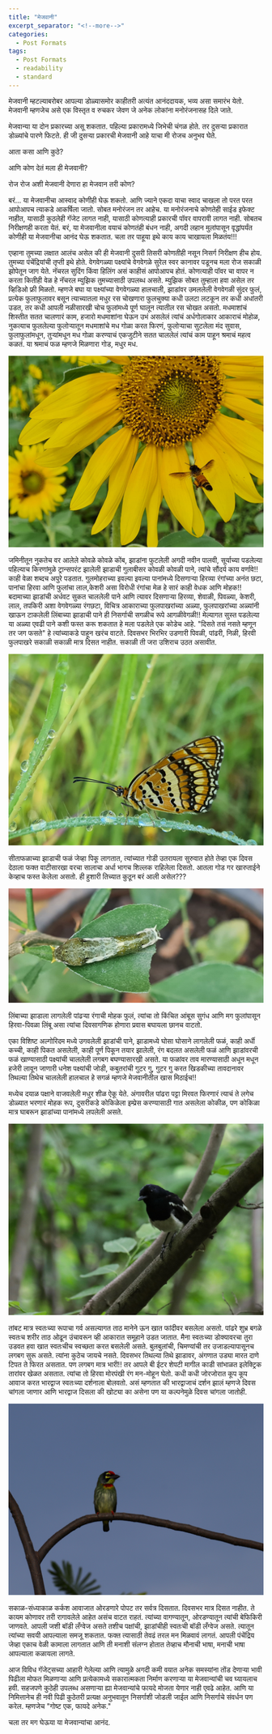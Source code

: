 ```yaml
---
title: "मेजवानी"
excerpt_separator: "<!--more-->"
categories:
  - Post Formats
tags:
  - Post Formats
  - readability
  - standard
---
```


मेजवानी म्हटल्याबरोबर आपल्या डोळ्यासमोर काहीतरी अत्यंत आनंददायक, भव्य असा समारंभ येतो. मेजवानी म्हणजेच असे एक विस्तृत व रुचकर जेवण जे अनेक लोकांना मनोरंजनासह दिले जाते.

मेजवान्या या दोन प्रकारच्या असू शकतात. पहिल्या प्रकारामध्ये जिभेची चंगळ होते. तर दुसऱ्या प्रकारात डोळ्यांचे पारणे फिटते. ही जी दुसऱ्या प्रकारची मेजवानी आहे याचा मी रोजच अनुभव घेते.

आता कसा आणि कुठे?

आणि कोण देतं मला ही मेजवानी?

रोज रोज अशी मेजवानी देणारा हा मेजवान तरी कोण?

बरं... या मेजवानीचा आस्वाद कोणीही घेऊ शकतो. आणि ज्याने एकदा याचा स्वाद चाखला तो परत परत आपोआपच त्याकडे आकर्षिला जातो. सोबत मनोरंजन तर आहेच. या मनोरंजनाचे कोणतेही साईड इफेक्ट नाहीत, यासाठी कुठलेही गॅजेट लागत नाही, यासाठी कोणत्याही प्रकारची पॉवर वापरावी लागत नाही. सोबतच निरीक्षणही करता येतं. बरं, या मेजवानीला वयाचं कोणतंही बंधन नाही, अगदी लहान मुलांपासून वृद्धांपर्यंत कोणीही या मेजवानीचा आनंद घेऊ शकतात. चला तर पाहूया इथे काय काय चाखायला मिळतंय!!!

एव्हाना तुमच्या लक्षात आलंच असेल की ही मेजवानी दुसरी तिसरी कोणतीही नसून निसर्ग निरीक्षण हीच होय. तुमच्या पंचेंद्रियांची तृप्ती इथे होते. वेगवेगळ्या पक्ष्यांचे वेगवेगळे सुरेल स्वर कानावर पडूनच मला रोज सकाळी झोपेतून जाग येते. नॅचरल सुदिंग किंवा हिलिंग असं काहीसं आपोआपच होतं. कोणत्याही पॉवर चा वापर न करता कितीही वेळ हे नॅचरल म्युझिक तुमच्यासाठी उपलब्ध असते. म्युझिक सोबत तुम्हाला हवा असेल तर व्हिडिओ फ्री मिळतो. म्हणजे बघा या पक्ष्यांच्या वेगवेगळ्या हालचाली, झाडांवर उमललेली वेगवेगळी सुंदर फुलं, प्रत्येक फुलाफुलावर बसून त्याच्यातला मधुर रस चोखणारा फुलचुक्या कधी उलटा लटकून तर कधी अधांतरी उडत, तर कधी आपली नळीसारखी चोच फुलांमध्ये पूर्ण घालून त्यातील रस चोखत असतो. मधमाशांचं शिस्तीत सतत चालणारं काम, हजारो मधमाशांना घेऊन उभं असलेलं त्यांचं अर्धगोलाकार आकाराचं मोहोळ, नुकत्याच फुललेल्या फुलोऱ्यातून मधमाशांचे मध गोळा करत फिरणं, फुलोऱ्याचा सुटलेला मंद सुवास, फुलाफुलांमधून, तुऱ्यांमधून मध गोळा करण्याचं एकजुटीने सतत चाललेलं त्यांचं काम पाहून श्रमाचं महत्व कळतं. या श्रमाचं फळ म्हणजे मिळणारा गोड, मधुर मध.

![Bees](/assets/images/mejwani/bee_on_sunflower.jpg)

जमिनीतून नुकतेच वर आलेले कोवळे कोवळे कोंब, झाडांना फुटलेली अगदी नवीन पालवी, सूर्याच्या पडलेल्या पहिल्याच किरणांमुळे ट्रान्सपरंट झालेली झाडाची गुलाबीसर कोवळी कोवळी पाने, त्यांचे सौंदर्य काय वर्णावे!! काही वेळा शब्दच अपुरे पडतात. गुलमोहराच्या इवल्या इवल्या पानांमध्ये दिसणाऱ्या हिरव्या रंगांच्या अनंत छटा, पानांचा हिरवा आणि फुलांचा लाल,केशरी असा विरोधी रंगांचा मेळ हे सारं काही वेधक आणि मोहक!! बदामाच्या झाडांची अर्धवट सुकत चाललेली पाने आणि त्यावर दिसणाऱ्या हिरव्या, शेवाळी, पिवळ्या, केशरी, लाल, तपकिरी अशा वेगवेगळ्या रंगछटा, विचित्र आकाराच्या फुलपाखरांच्या अळ्या, फुलपाखरांच्या अळ्यांनी खाऊन टाकलेली लिंबाच्या झाडाची पाने ही निसर्गाची सगळीच रूपे आगळीवेगळी!! मेल्यागत सुस्त पडलेल्या या अळ्या एवढी पाने कशी फस्त करू शकतात हे मला पडलेले एक कोडेच आहे. "दिसते तसं नसते म्हणून तर जग फसते" हे त्यांच्याकडे पाहून खरंच वाटते. दिवसभर भिरभिर उडणारी पिवळी, पांढरी, निळी, हिरवी फुलपाखरे सकाळी सकाळी मात्र दिसत नाहीत. सकाळी ती जरा उशिराच उठत असावीत.

![butterfly](/assets/images/mejwani/butterfly.jpg)

सीताफळाच्या झाडाची फळं जेव्हा पिकू लागतात, त्यांच्यात गोडी उतरायला सुरुवात होते तेव्हा एक दिवस देठाला फक्त वाटीसारखा वरचा सालाचा अर्धा भागच शिल्लक राहिलेला दिसतो. आतला गोड गर खारुताईने केव्हाच फस्त केलेला असतो. ही हुशारी तिच्यात कुठून बरं आली असेल???

![caterpillar](/assets/images/mejwani/caterpillar.jpg)

लिंबाच्या झाडाला लागलेली पांढऱ्या रंगाची मोहक फुलं, त्यांचा तो किंचित आंबूस सुगंध आणि मग फुलांपासून हिरवा-पिवळा लिंबू असा त्यांचा  दिवसागणिक होणारा प्रवास बघायला छानच वाटतो.

एका विशिष्ट अल्गोरिदम मध्ये उगवलेली झाडांची पाने, झाडामध्ये घोसा घोसाने लागलेली फळं, काही अर्धी कच्ची, काही पिकत असलेली, काही पूर्ण पिकून तयार झालेली, रंग बदलत असलेली फळं आणि झाडांवरची फळं खाण्यासाठी पक्ष्यांची चाललेली लगबग बघण्यासारखी असते. या फळांवर ताव मारण्यासाठी अधून मधून हजेरी लावून जाणारी धनेश पक्ष्यांची जोडी, कबुतरांची गुटर गु, गुटर गु करत खिडकीच्या तावदानावर तिथल्या तिथेच चाललेली हालचाल हे सगळं म्हणजे मेजवानीतील खास मिठाईच!!

मध्येच दयाळ पक्षाने वाजवलेली मधुर शीळ ऐकू येते. अंगावरील पांढरा पट्टा मिरवत फिरणारं त्याचं ते लगेच डोळ्यात भरणारं मोहक रूप, दुसरीकडे कोकिळेला इम्प्रेस करण्यासाठी गात असलेला कोकीळ, पण कोकिळा मात्र घाबरून झाडांच्या पानांमध्ये लपलेली असते.

![robin](/assets/images/mejwani/robin.JPG)

तांबट मात्र स्वतःच्या रूपाचा गर्व असल्यागत ताठ मानेने ऊन खात फांदीवर बसलेला असतो. पांढरे शुभ्र बगळे स्वतःच शरीर ताठ ओढून उंचावरून व्ही आकारात समूहाने उडत जातात. मैना स्वतःच्या डोक्यावरचा तुरा उडवत हवा खात स्वतःचीच स्वच्छता करत बसलेली असते. बुलबुलांची, चिमण्यांची तर उजाडल्यापासूनच लगबग सुरू असते. त्यांना कुठेच जायचे नसते. दिवसभर तिथल्या तिथे झाडावर, अंगणात उड्या मारत दाणे टिपत ते फिरत असतात. पण लगबग मात्र भारी!! तर आपले बी ईटर शेपटी मागील काडी सांभाळत इलेक्ट्रिक तारांवर खेळत असतात. त्यांचा तो हिरवा मोरपंखी रंग मन-मोहून घेतो. कधी कधी जोरजोरात कूप कूप आवाज करत भारद्वाज स्वतःच्या दर्शनाला बोलवतो. असं म्हणतात की भारद्वाजाचं दर्शन झालं म्हणजे दिवस चांगला जाणार आणि भारद्वाज दिसला की खोट्या का असेना पण या कल्पनेमुळे दिवस चांगला जातोही.

![Nutcracker](/assets/images/mejwani/nutcracker.JPG)

सकाळ-संध्याकाळ कर्कश आवाजात ओरडणारे पोपट तर सर्वत्र दिसतात. दिवसभर मात्र दिसत नाहीत. ते कायम कोणावर तरी रागावलेले आहेत असंच वाटत राहतं. त्यांच्या वागण्यातून, ओरडण्यातून त्यांची बेफिकिरी जाणवते. आपली जशी बॉडी लँग्वेज असते तशीच पक्षांची, झाडांचीही स्वतःची बॉडी लँग्वेज असते. त्यातून त्यांच्या सवयी आपल्याला समजू शकतात. फक्त त्यासाठी तेवढं तरल मन मिळवावं लागतं. आपली पंचेंद्रिय जेव्हा एकाच वेळी कामाला लागतात आणि ती मनाशी संलग्न होतात तेव्हाच मौनाची भाषा, मनाची भाषा आपल्याला कळायला लागते.

आज विविध गॅजेट्सच्या आहारी गेलेल्या आणि त्यामुळे अगदी कमी वयात अनेक समस्यांना तोंड देणाऱ्या भावी पिढीला मोफत मिळणाऱ्या आणि प्रत्येकामध्ये सकारात्मकता निर्माण करणाऱ्या या मेजवान्यांची चव घ्यायलाच हवी. सहजपणे कुठेही उपलब्ध असणाऱ्या ह्या मेजवान्यांचे फायदे मोजता येणार नाही एवढे आहेत. आणि या निमित्तानेच ही नवी पिढी कुठेतरी प्रत्यक्ष अनुभवातून निसर्गाशी जोडली जाईल आणि निसर्गाचे संवर्धन पण करेल. म्हणजेच "गोष्ट एक, फायदे अनेक."

चला तर मग घेऊया या मेजवान्यांचा आनंद.
